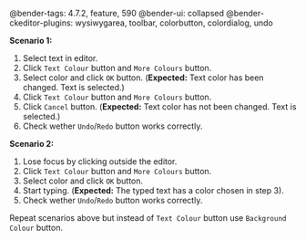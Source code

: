 @bender-tags: 4.7.2, feature, 590
@bender-ui: collapsed
@bender-ckeditor-plugins: wysiwygarea, toolbar, colorbutton, colordialog, undo

**Scenario 1:**

1. Select text in editor.
2. Click `Text Colour` button and `More Colours` button.
3. Select color and click `OK` button. (**Expected:** Text color has been changed. Text is selected.)
4. Click `Text Colour` button and `More Colours` button.
5. Click `Cancel` button. (**Expected:** Text color has not been changed. Text is selected.)
6. Check wether `Undo`/`Redo` button works correctly.

**Scenario 2:**

1. Lose focus by clicking outside the editor.
2. Click `Text Colour` button and `More Colours` button.
3. Select color and click `OK` button.
4. Start typing. (**Expected:** The typed text has a color chosen in step 3).
5. Check wether `Undo`/`Redo` button works correctly.

Repeat scenarios above but instead of `Text Colour` button use `Background Colour` button.

